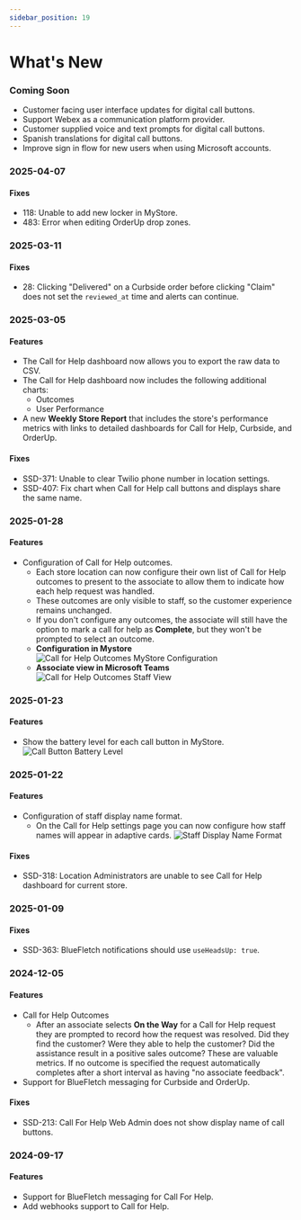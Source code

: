 ```yaml
---
sidebar_position: 19
---
```


# What's New

### Coming Soon
- Customer facing user interface updates for digital call buttons.
- Support Webex as a communication platform provider.
- Customer supplied voice and text prompts for digital call buttons.
- Spanish translations for digital call buttons.
- Improve sign in flow for new users when using Microsoft accounts.

### 2025-04-07

#### Fixes
- 118: Unable to add new locker in MyStore.
- 483: Error when editing OrderUp drop zones.

### 2025-03-11

#### Fixes
- 28: Clicking "Delivered" on a Curbside order before clicking "Claim" does not set the `reviewed_at` time and alerts can continue.

### 2025-03-05

#### Features
- The Call for Help dashboard now allows you to export the raw data to CSV.
- The Call for Help dashboard now includes the following additional charts:
  - Outcomes
  - User Performance
- A new __Weekly Store Report__ that includes the store's performance metrics with links to detailed dashboards for Call for Help, Curbside, and OrderUp.

#### Fixes
- SSD-371: Unable to clear Twilio phone number in location settings.
- SSD-407: Fix chart when Call for Help call buttons and displays share the same name.

### 2025-01-28

#### Features
- Configuration of Call for Help outcomes. 
   - Each store location can now configure their own list of Call for Help outcomes to present to the associate to allow them to indicate how each help request was handled. 
   - These outcomes are only visible to staff, so the customer experience remains unchanged.
   - If you don't configure any outcomes, the associate will still have the option to mark a call for help as __Complete__, but they won't be prompted to select an outcome.
   - __Configuration in Mystore__ \
  ![Call for Help Outcomes MyStore Configuration](/img/whats-new/2025-01-28-cfh-outcomes-mystore.png)
   - __Associate view in Microsoft Teams__ \
  ![Call for Help Outcomes Staff View](/img/whats-new/2025-01-28-cfh-outcomes-teams.png)


### 2025-01-23

#### Features
- Show the battery level for each call button in MyStore.
  ![Call Button Battery Level](/img/whats-new/2025-01-23-battery-level.png)

### 2025-01-22

#### Features
- Configuration of staff display name format.
  - On the Call for Help settings page you can now configure how staff names will appear in adaptive cards.
  ![Staff Display Name Format](/img/whats-new/2025-01-22-cfh-display-name-format.png)

#### Fixes
- SSD-318: Location Administrators are unable to see Call for Help dashboard for current store.

### 2025-01-09

#### Fixes
- SSD-363: BlueFletch notifications should use `useHeadsUp: true`.

### 2024-12-05

#### Features
- Call for Help Outcomes
   - After an associate selects __On the Way__ for a Call for Help request they are prompted to record how the request was resolved. Did they find the customer? Were they able to help the customer? Did the assistance result in a positive sales outcome? These are valuable metrics. If no outcome is specified the request automatically completes after a short interval as having "no associate feedback".
- Support for BlueFletch messaging for Curbside and OrderUp.

#### Fixes
- SSD-213: Call For Help Web Admin does not show display name of call buttons.

### 2024-09-17

#### Features
- Support for BlueFletch messaging for Call For Help.
- Add webhooks support to Call for Help.